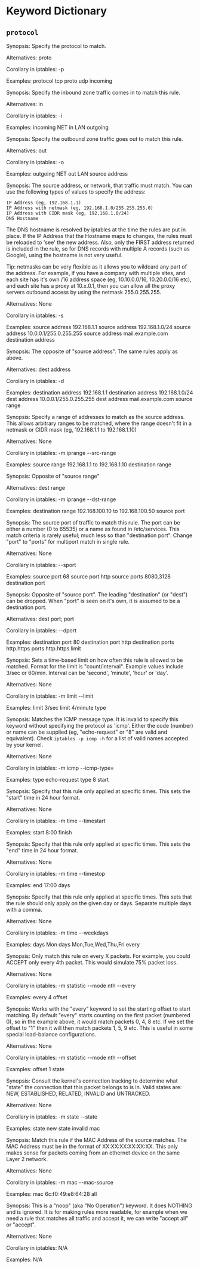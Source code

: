 # Keyword Dictionary

## `protocol`

Synopsis: Specify the protocol to match.

Alternatives: proto

Corollary in iptables: -p

Examples:
protocol tcp
proto udp
incoming

Synopsis: Specify the inbound zone traffic comes in to match this rule.

Alternatives: in

Corollary in iptables: -i

Examples:
incoming NET
in LAN
outgoing

Synopsis: Specify the outbound zone traffic goes out to match this rule.

Alternatives: out

Corollary in iptables: -o

Examples:
outgoing NET
out LAN
source address

Synopsis: The source address, or network, that traffic must match. You can use the following types of values to specify the address:

    IP Address (eg, 192.168.1.1)
    IP Address with netmask (eg, 192.168.1.0/255.255.255.0)
    IP Address with CIDR mask (eg, 192.168.1.0/24)
    DNS Hostname

The DNS hostname is resolved by iptables at the time the rules are put in place. If the IP Address that the Hostname maps to changes, the rules must be reloaded to 'see' the new address. Also, only the FIRST address returned is included in the rule, so for DNS records with multiple A records (such as Google), using the hostname is not very useful.

Tip: netmasks can be very flexible as it allows you to wildcard any part of the address. For example, if you have a company with multiple sites, and each site has it's own /16 address space (eg, 10.10.0.0/16, 10.20.0.0/16 etc), and each site has a proxy at 10.x.0.1, then you can allow all the proxy servers outbound access by using the netmask 255.0.255.255.

Alternatives: None

Corollary in iptables: -s

Examples:
source address 192.168.1.1
source address 192.168.1.0/24
source address 10.0.0.1/255.0.255.255
source address mail.example.com
destination address

Synopsis: The opposite of "source address". The same rules apply as above.

Alternatives: dest address

Corollary in iptables: -d

Examples:
destination address 192.168.1.1
destination address 192.168.1.0/24
dest address 10.0.0.1/255.0.255.255
dest address mail.example.com
source range

Synopsis: Specify a range of addresses to match as the source address. This allows arbitrary ranges to be matched, where the range doesn't fit in a netmask or CIDR mask (eg, 192.168.1.1 to 192.168.1.10)

Alternatives: None

Corollary in iptables: -m iprange --src-range

Examples:
source range 192.168.1.1 to 192.168.1.10
destination range

Synopsis: Opposite of "source range"

Alternatives: dest range

Corollary in iptables: -m iprange --dst-range

Examples:
destination range 192.168.100.10 to 192.168.100.50
source port

Synopsis: The source port of traffic to match this rule. The port can be either a number (0 to 65535) or a name as found in /etc/services. This match criteria is rarely useful; much less so than "destination port". Change "port" to "ports" for multiport match in single rule.

Alternatives: None

Corollary in iptables: --sport

Examples:
source port 68
source port http
source ports 8080,3128
destination port

Synopsis: Opposite of "source port". The leading "destination" (or "dest") can be dropped. When "port" is seen on it's own, it is assumed to be a destination port.

Alternatives: dest port; port

Corollary in iptables: --dport

Examples:
destination port 80
destination port http
destination ports http.https
ports http.https
limit

Synopsis: Sets a time-based limit on how often this rule is allowed to be matched. Format for the limit is "count/interval". Example values include 3/sec or 60/min. Interval can be ﻿'second', 'minute', 'hour' or 'day'.

Alternatives: None

Corollary in iptables: -m limit --limit

Examples:
limit 3/sec
limit 4/minute
type

Synopsis: Matches the ICMP message type. It is invalid to specify this keyword without specifying the protocol as 'icmp'. Either the code (number) or name can be supplied (eg, "echo-request" or "8" are valid and equivalent). Check `iptables -p icmp -h` for a list of valid names accepted by your kernel.

Alternatives: None

Corollary in iptables: -m icmp --icmp-type=

Examples:
type echo-request
type 8
start

Synopsis: Specify that this rule only applied at specific times. This sets the "start" time in 24 hour format.

Alternatives: None

Corollary in iptables: -m time --timestart

Examples:
start 8:00
finish

Synopsis: Specify that this rule only applied at specific times. This sets the "end" time in 24 hour format.

Alternatives: None

Corollary in iptables: -m time --timestop

Examples:
end 17:00
days

Synopsis: Specify that this rule only applied at specific times. This sets that the rule should only apply on the given day or days. Separate multiple days with a comma.

Alternatives: None

Corollary in iptables: -m time --weekdays

Examples:
days Mon
days Mon,Tue,Wed,Thu,Fri
every

Synopsis: Only match this rule on every X packets. For example, you could ACCEPT only every 4th packet. This would simulate 75% packet loss.

Alternatives: None

Corollary in iptables: -m statistic --mode nth --every

Examples:
every 4
offset

Synopsis: Works with the "every" keyword to set the starting offset to start matching. By default "every" starts counting on the first packet (numbered 0), so in the example above, it would match packets 0, 4, 8 etc. If we set the offset to "1" then it will then match packets 1, 5, 9 etc. This is useful in some special load-balance configurations.

Alternatives: None

Corollary in iptables: -m statistic --mode nth --offset

Examples:
offset 1
state

Synopsis: Consult the kernel's connection tracking to determine what "state" the connection that this packet belongs to is in. Valid states are: NEW, ESTABLISHED, RELATED, INVALID and UNTRACKED.

Alternatives: None

Corollary in iptables: -m state --state

Examples:
state new
state invalid
mac

Synopsis: Match this rule if the MAC Address of the source matches. The MAC Address must be in the format of XX:XX:XX:XX:XX:XX. This only makes sense for packets coming from an ethernet device on the same Layer 2 network.

Alternatives: None

Corollary in iptables: -m mac --mac-source

Examples:
mac 6c:f0:49:e8:64:28
all

Synopsis: This is a "noop" (aka "No Operation") keyword. It does NOTHING and is ignored. It is for making rules more readable, for example when we need a rule that matches all traffic and accept it, we can write "accept all" or "accept".

Alternatives: None

Corollary in iptables: N/A

Examples:
N/A

